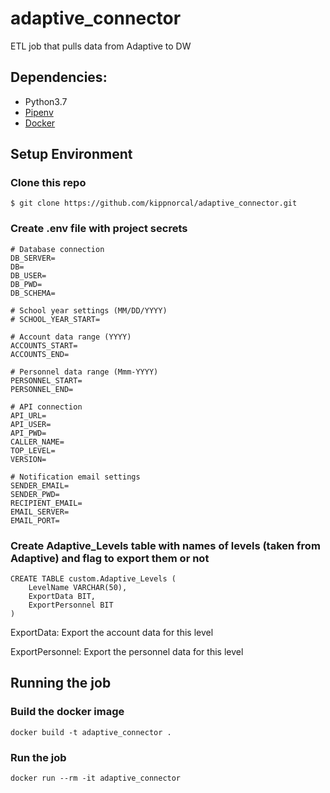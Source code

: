 # adaptive_connector
ETL job that pulls data from Adaptive to DW

## Dependencies:
* Python3.7
* [Pipenv](https://pipenv.readthedocs.io/en/latest/)
* [Docker](https://www.docker.com/)

## Setup Environment

### Clone this repo
```
$ git clone https://github.com/kippnorcal/adaptive_connector.git
```

### Create .env file with project secrets
```
# Database connection
DB_SERVER=
DB=
DB_USER=
DB_PWD=
DB_SCHEMA=

# School year settings (MM/DD/YYYY)
# SCHOOL_YEAR_START=

# Account data range (YYYY)
ACCOUNTS_START=
ACCOUNTS_END=

# Personnel data range (Mmm-YYYY)
PERSONNEL_START=
PERSONNEL_END=

# API connection
API_URL=
API_USER=
API_PWD=
CALLER_NAME=
TOP_LEVEL=
VERSION=

# Notification email settings
SENDER_EMAIL=
SENDER_PWD=
RECIPIENT_EMAIL=
EMAIL_SERVER=
EMAIL_PORT= 

```

### Create Adaptive_Levels table with names of levels (taken from Adaptive) and flag to export them or not
```
CREATE TABLE custom.Adaptive_Levels (
    LevelName VARCHAR(50),
    ExportData BIT,
    ExportPersonnel BIT
)
```
ExportData: Export the account data for this level

ExportPersonnel: Export the personnel data for this level


## Running the job

### Build the docker image
```
docker build -t adaptive_connector .
```

### Run the job
```
docker run --rm -it adaptive_connector
```
